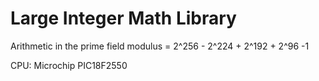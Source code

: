 # Large Integer Math Library     
Arithmetic in the prime field modulus = 2^256 - 2^224 + 2^192 + 2^96 -1

CPU: Microchip PIC18F2550

